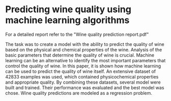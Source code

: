 # Predicting wine quality using machine learning algorithms

For a detailed report refer to the "Wine quality prediction report.pdf"

The task was to create a model with the ability to predict the quality of wine based on the physical and chemical properties of the wine. Analysis of the basic parameters that determine the quality of wine is crucial. Machine learning can be an alternative to identify the most important parameters that control the quality of wine. In this paper, it is shown how machine learning can be used to predict the quality of wine itself. An extensive dataset of 42833 examples was used, which contained physicochemical properties and appropriate quality. By combining these datasets, several model were built and trained. Their performance was evaluated and the best model was chose. Wine quality predictions are modeled as a regression problem.
